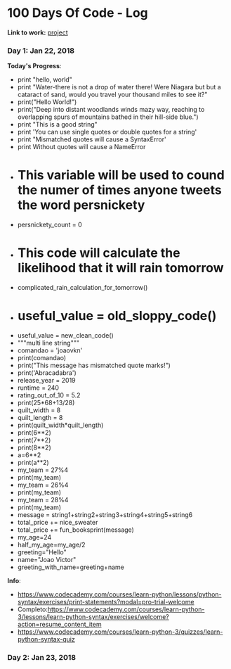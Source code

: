 # 100 Days Of Code - Log

**Link to work:**
[project](https://github.com/vturrisi/pytorch-journey)

### Day 1: Jan 22, 2018

**Today's Progress**:
- print "hello, world"
- print "Water-there is not a drop of water there! Were Niagara but but a cataract of sand, would you travel your thousand miles to see it?"
- print("Hello World!")
- print("Deep into distant woodlands winds mazy way, reaching to overlapping spurs of mountains bathed in their hill-side blue.")
- print "This is a good string"
- print 'You can use single quotes or double quotes for a string'
- print "Mismatched quotes will cause a SyntaxError'
- print Without quotes will cause a NameError
- # This variable will be used to cound the numer of times anyone tweets the word persnickety
- persnickety_count = 0
- # This code will calculate the likelihood that it will rain tomorrow
- complicated_rain_calculation_for_tomorrow()
- # useful_value = old_sloppy_code()
- useful_value = new_clean_code()
- """multi line string"""
- comandao = 'joaovkn'
- print(comandao)
- print("This message has mismatched quote marks!")
- print('Abracadabra')
- release_year = 2019
- runtime = 240
- rating_out_of_10 = 5.2
- print(25*68+13/28)
- quilt_width = 8
- quilt_length = 8
- print(quilt_width*quilt_length)
- print(6**2)
- print(7**2)
- print(8**2)
- a=6**2
- print(a**2)
- my_team = 27%4
- print(my_team)
- my_team = 26%4
- print(my_team)
- my_team = 28%4
- print(my_team)
- message = string1+string2+string3+string4+string5+string6
- total_price += nice_sweater
- total_price += fun_booksprint(message)
- my_age=24
- half_my_age=my_age/2
- greeting="Hello"
- name="Joao Victor"
- greeting_with_name=greeting+name

**Info**:
- https://www.codecademy.com/courses/learn-python/lessons/python-syntax/exercises/print-statements?modal=pro-trial-welcome
- Completo:https://www.codecademy.com/courses/learn-python-3/lessons/learn-python-syntax/exercises/welcome?action=resume_content_item
- https://www.codecademy.com/courses/learn-python-3/quizzes/learn-python-syntax-quiz

### Day 2: Jan 23, 2018
